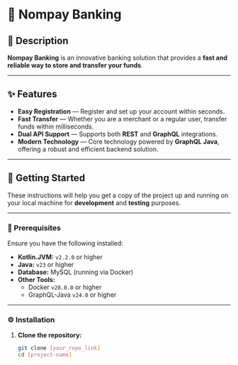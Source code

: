 # 🏦 Nompay Banking

## 📝 Description
**Nompay Banking** is an innovative banking solution that provides a **fast and reliable way to store and transfer your funds**.

---

## ✨ Features

- **Easy Registration** — Register and set up your account within seconds.
- **Fast Transfer** — Whether you are a merchant or a regular user, transfer funds within milliseconds.
- **Dual API Support** — Supports both **REST** and **GraphQL** integrations.
- **Modern Technology** — Core technology powered by **GraphQL Java**, offering a robust and efficient backend solution.

---

## 🚀 Getting Started

These instructions will help you get a copy of the project up and running on your local machine for **development** and **testing** purposes.

---

### 🧩 Prerequisites

Ensure you have the following installed:

- **Kotlin.JVM:** `v2.2.0` or higher
- **Java:** `v23` or higher
- **Database:** MySQL (running via Docker)
- **Other Tools:**
    - Docker `v28.0.0` or higher
    - GraphQL-Java `v24.0` or higher

---

### ⚙️ Installation

1. **Clone the repository:**
   ```bash
   git clone [your_repo_link]
   cd [project-name]
